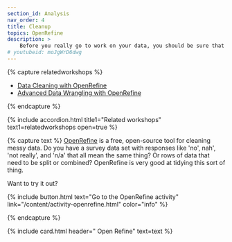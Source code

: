 ```yaml
---
section_id: Analysis
nav_order: 4
title: Cleanup 
topics: OpenRefine
description: >
    Before you really go to work on your data, you should be sure that it is clean and usable.
# youtubeid: moJgWrD6dwg
---
```


{% capture relatedworkshops %}

- [Data Cleaning with OpenRefine](https://griffithunilibrary.github.io/data-cleaning-intro/)
- [Advanced Data Wrangling with OpenRefine](https://griffithunilibrary.github.io/advanced-data-wrangle/)

{% endcapture %}

{% include accordion.html title1="Related workshops" text1=relatedworkshops open=true %}

{% capture text %}
[OpenRefine](https://openrefine.org/) is a free, open-source tool for cleaning messy data. Do you have a survey data set with responses like 'no', nah', 'not really', and 'n/a' that all mean the same thing? Or rows of data that need to be split or combined? OpenRefine is very good at tidying this sort of thing.

Want to try it out? 

{% include button.html text="Go to the OpenRefine activity" link="/content/activity-openrefine.html" color="info" %}

{% endcapture %}

{% include card.html header="<i class='fas fa-broom'></i> Open Refine" text=text %} 